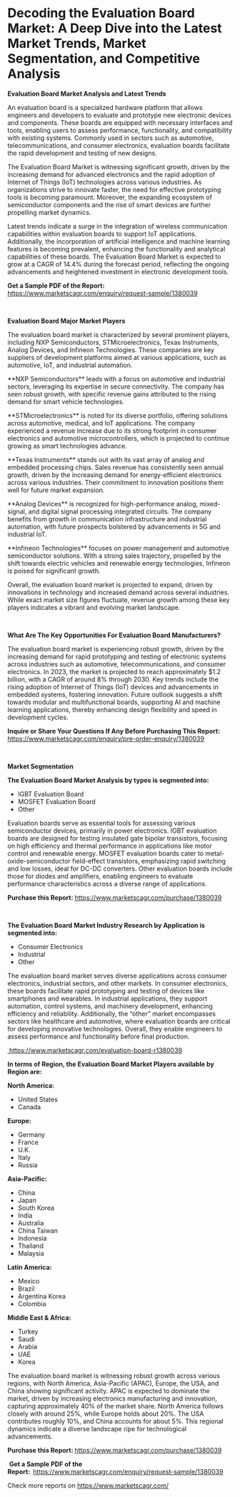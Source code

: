 <p><h1>Decoding the Evaluation Board Market: A Deep Dive into the Latest Market Trends, Market Segmentation, and Competitive Analysis</h1></p><p><strong>Evaluation Board Market Analysis and Latest Trends</strong></p>
<p><p>An evaluation board is a specialized hardware platform that allows engineers and developers to evaluate and prototype new electronic devices and components. These boards are equipped with necessary interfaces and tools, enabling users to assess performance, functionality, and compatibility with existing systems. Commonly used in sectors such as automotive, telecommunications, and consumer electronics, evaluation boards facilitate the rapid development and testing of new designs.</p><p>The Evaluation Board Market is witnessing significant growth, driven by the increasing demand for advanced electronics and the rapid adoption of Internet of Things (IoT) technologies across various industries. As organizations strive to innovate faster, the need for effective prototyping tools is becoming paramount. Moreover, the expanding ecosystem of semiconductor components and the rise of smart devices are further propelling market dynamics.</p><p>Latest trends indicate a surge in the integration of wireless communication capabilities within evaluation boards to support IoT applications. Additionally, the incorporation of artificial intelligence and machine learning features is becoming prevalent, enhancing the functionality and analytical capabilities of these boards. The Evaluation Board Market is expected to grow at a CAGR of 14.4% during the forecast period, reflecting the ongoing advancements and heightened investment in electronic development tools.</p></p>
<p><strong>Get a Sample PDF of the Report:&nbsp;</strong> <a href="https://www.marketscagr.com/enquiry/request-sample/1380039?utm_campaign=2935&utm_medium=2&utm_source=Github&utm_content=ia&utm_term=06042025&utm_id=evaluation-board">https://www.marketscagr.com/enquiry/request-sample/1380039</a></p>
<p>&nbsp;</p>
<p><strong>Evaluation Board Major Market Players</strong></p>
<p><p>The evaluation board market is characterized by several prominent players, including NXP Semiconductors, STMicroelectronics, Texas Instruments, Analog Devices, and Infineon Technologies. These companies are key suppliers of development platforms aimed at various applications, such as automotive, IoT, and industrial automation.</p><p>**NXP Semiconductors** leads with a focus on automotive and industrial sectors, leveraging its expertise in secure connectivity. The company has seen robust growth, with specific revenue gains attributed to the rising demand for smart vehicle technologies.</p><p>**STMicroelectronics** is noted for its diverse portfolio, offering solutions across automotive, medical, and IoT applications. The company experienced a revenue increase due to its strong footprint in consumer electronics and automotive microcontrollers, which is projected to continue growing as smart technologies advance.</p><p>**Texas Instruments** stands out with its vast array of analog and embedded processing chips. Sales revenue has consistently seen annual growth, driven by the increasing demand for energy-efficient electronics across various industries. Their commitment to innovation positions them well for future market expansion.</p><p>**Analog Devices** is recognized for high-performance analog, mixed-signal, and digital signal processing integrated circuits. The company benefits from growth in communication infrastructure and industrial automation, with future prospects bolstered by advancements in 5G and industrial IoT.</p><p>**Infineon Technologies** focuses on power management and automotive semiconductor solutions. With a strong sales trajectory, propelled by the shift towards electric vehicles and renewable energy technologies, Infineon is poised for significant growth.</p><p>Overall, the evaluation board market is projected to expand, driven by innovations in technology and increased demand across several industries. While exact market size figures fluctuate, revenue growth among these key players indicates a vibrant and evolving market landscape.</p></p>
<p>&nbsp;</p>
<p><strong>What Are The Key Opportunities For Evaluation Board Manufacturers?</strong></p>
<p><p>The evaluation board market is experiencing robust growth, driven by the increasing demand for rapid prototyping and testing of electronic systems across industries such as automotive, telecommunications, and consumer electronics. In 2023, the market is projected to reach approximately $1.2 billion, with a CAGR of around 8% through 2030. Key trends include the rising adoption of Internet of Things (IoT) devices and advancements in embedded systems, fostering innovation. Future outlook suggests a shift towards modular and multifunctional boards, supporting AI and machine learning applications, thereby enhancing design flexibility and speed in development cycles.</p></p>
<p><strong>Inquire or Share Your Questions If Any Before Purchasing This Report:</strong> <a href="https://www.marketscagr.com/enquiry/pre-order-enquiry/1380039?utm_campaign=2935&utm_medium=2&utm_source=Github&utm_content=ia&utm_term=06042025&utm_id=evaluation-board">https://www.marketscagr.com/enquiry/pre-order-enquiry/1380039</a></p>
<p>&nbsp;</p>
<p><strong>Market Segmentation</strong></p>
<p><strong>The Evaluation Board Market Analysis by types is segmented into:</strong></p>
<p><ul><li>IGBT Evaluation Board</li><li>MOSFET Evaluation Board</li><li>Other</li></ul></p>
<p><p>Evaluation boards serve as essential tools for assessing various semiconductor devices, primarily in power electronics. IGBT evaluation boards are designed for testing insulated gate bipolar transistors, focusing on high efficiency and thermal performance in applications like motor control and renewable energy. MOSFET evaluation boards cater to metal-oxide-semiconductor field-effect transistors, emphasizing rapid switching and low losses, ideal for DC-DC converters. Other evaluation boards include those for diodes and amplifiers, enabling engineers to evaluate performance characteristics across a diverse range of applications.</p></p>
<p><strong>Purchase this Report:&nbsp;</strong><a href="https://www.marketscagr.com/purchase/1380039?utm_campaign=2935&utm_medium=2&utm_source=Github&utm_content=ia&utm_term=06042025&utm_id=evaluation-board">https://www.marketscagr.com/purchase/1380039</a></p>
<p>&nbsp;</p>
<p><strong>The Evaluation Board Market Industry Research by Application is segmented into:</strong></p>
<p><ul><li>Consumer Electronics</li><li>Industrial</li><li>Other</li></ul></p>
<p><p>The evaluation board market serves diverse applications across consumer electronics, industrial sectors, and other markets. In consumer electronics, these boards facilitate rapid prototyping and testing of devices like smartphones and wearables. In industrial applications, they support automation, control systems, and machinery development, enhancing efficiency and reliability. Additionally, the “other” market encompasses sectors like healthcare and automotive, where evaluation boards are critical for developing innovative technologies. Overall, they enable engineers to assess performance and functionality before final production.</p></p>
<p><a href="https://www.marketscagr.com/evaluation-board-r1380039?utm_campaign=2935&utm_medium=2&utm_source=Github&utm_content=ia&utm_term=06042025&utm_id=evaluation-board">&nbsp;https://www.marketscagr.com/evaluation-board-r1380039</a></p>
<p><strong>In terms of Region, the Evaluation Board Market Players available by Region are:</strong></p>
<p>
    <p> <strong> North America: </strong>
        <ul>
            <li>United States</li>
            <li>Canada</li>
        </ul>
        </p> 
    <p> <strong> Europe: </strong>
        <ul>
            <li>Germany</li>
            <li>France</li>
            <li>U.K.</li>
            <li>Italy</li>
            <li>Russia</li>
        </ul>
        </p> 
    <p> <strong> Asia-Pacific: </strong>
        <ul>
            <li>China</li>
            <li>Japan</li>
            <li>South Korea</li>
            <li>India</li>
            <li>Australia</li>
            <li>China Taiwan</li>
            <li>Indonesia</li>
            <li>Thailand</li>
            <li>Malaysia</li>
        </ul>
        </p> 
    <p> <strong> Latin America: </strong>
        <ul>
            <li>Mexico</li>
            <li>Brazil</li>
            <li>Argentina Korea</li>
            <li>Colombia</li>
        </ul>
        </p> 
    <p> <strong> Middle East & Africa: </strong>
        <ul>
            <li>Turkey</li>
            <li>Saudi</li>
            <li>Arabia</li>
            <li>UAE</li>
            <li>Korea</li>
        </ul>
    </p>
    </p>
<p><p>The evaluation board market is witnessing robust growth across various regions, with North America, Asia-Pacific (APAC), Europe, the USA, and China showing significant activity. APAC is expected to dominate the market, driven by increasing electronics manufacturing and innovation, capturing approximately 40% of the market share. North America follows closely with around 25%, while Europe holds about 20%. The USA contributes roughly 10%, and China accounts for about 5%. This regional dynamics indicate a diverse landscape ripe for technological advancements.</p></p>
<p><strong>Purchase this Report: </strong><a href="https://www.marketscagr.com/purchase/1380039?utm_campaign=2935&utm_medium=2&utm_source=Github&utm_content=ia&utm_term=06042025&utm_id=evaluation-board">https://www.marketscagr.com/purchase/1380039</a></p>
<p>&nbsp;<strong>Get a Sample PDF of the Report:&nbsp;&nbsp;</strong><a href="https://www.marketscagr.com/enquiry/request-sample/1380039?utm_campaign=2935&utm_medium=2&utm_source=Github&utm_content=ia&utm_term=06042025&utm_id=evaluation-board">https://www.marketscagr.com/enquiry/request-sample/1380039</a></p>
<p><strong></strong></p>
<p>Check more reports on <a href="https://www.marketscagr.com/?utm_campaign=2935&utm_medium=2&utm_source=Github&utm_content=ia&utm_term=06042025&utm_id=evaluation-board">https://www.marketscagr.com/</a></p>